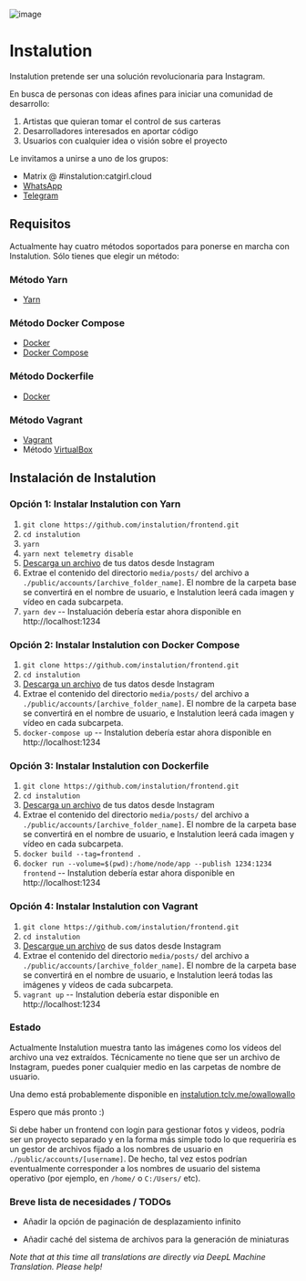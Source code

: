![image](https://user-images.githubusercontent.com/595446/177451446-55fcc030-04ec-4ed7-9a69-d5ccfc0b53d8.png)

# Instalution

Instalution pretende ser una solución revolucionaria para Instagram.

En busca de personas con ideas afines para iniciar una comunidad de desarrollo:

1) Artistas que quieran tomar el control de sus carteras
2) Desarrolladores interesados en aportar código
3) Usuarios con cualquier idea o visión sobre el proyecto

Le invitamos a unirse a uno de los grupos:

- Matrix @ #instalution:catgirl.cloud
- [WhatsApp](https://chat.whatsapp.com/KI5jhmO2jo43vMXyo8c1iF)
- [Telegram](https://t.me/instalution)

## Requisitos

Actualmente hay cuatro métodos soportados para ponerse en marcha con Instalution. Sólo tienes que elegir un método:

### Método Yarn

- [Yarn](https://yarnpkg.com/)

### Método Docker Compose

- [Docker](https://docs.docker.com/get-docker/)
- [Docker Compose](https://docs.docker.com/compose/install/)

### Método Dockerfile

- [Docker](https://docs.docker.com/get-docker/)

### Método Vagrant

- [Vagrant](https://vagrantup.com/)
- Método [VirtualBox](https://virtualbox.org/)

## Instalación de Instalution

### Opción 1: Instalar Instalution con Yarn
1) `git clone https://github.com/instalution/frontend.git`
2) `cd instalution`
3) `yarn`
4) `yarn next telemetry disable`
5) [Descarga un archivo](https://help.instagram.com/181231772500920) de tus datos desde Instagram
6) Extrae el contenido del directorio `media/posts/` del archivo a `./public/accounts/[archive_folder_name]`. El nombre de la carpeta base se convertirá en el nombre de usuario, e Instalution leerá cada imagen y vídeo en cada subcarpeta.
7) `yarn dev` -- Instaluación debería estar ahora disponible en http://localhost:1234

### Opción 2: Instalar Instalution con Docker Compose
1) `git clone https://github.com/instalution/frontend.git`
2) `cd instalution`
3) [Descarga un archivo](https://help.instagram.com/181231772500920) de tus datos desde Instagram
4) Extrae el contenido del directorio `media/posts/` del archivo a `./public/accounts/[archive_folder_name]`. El nombre de la carpeta base se convertirá en el nombre de usuario, e Instalution leerá cada imagen y vídeo en cada subcarpeta.
5) `docker-compose up` -- Instalution debería estar ahora disponible en http://localhost:1234

### Opción 3: Instalar Instalution con Dockerfile

1) `git clone https://github.com/instalution/frontend.git`
2) `cd instalution`
3) [Descarga un archivo](https://help.instagram.com/181231772500920) de tus datos desde Instagram
4) Extrae el contenido del directorio `media/posts/` del archivo a `./public/accounts/[archive_folder_name]`. El nombre de la carpeta base se convertirá en el nombre de usuario, e Instalution leerá cada imagen y vídeo en cada subcarpeta.
5) `docker build --tag=frontend .`
6) `docker run --volume=$(pwd):/home/node/app --publish 1234:1234 frontend` -- Instalution debería estar ahora disponible en http://localhost:1234

### Opción 4: Instalar Instalution con Vagrant
1) `git clone https://github.com/instalution/frontend.git`
2) `cd instalution`
3) [Descargue un archivo](https://help.instagram.com/181231772500920) de sus datos desde Instagram
4) Extrae el contenido del directorio `media/posts/` del archivo a `./public/accounts/[archive_folder_name]`. El nombre de la carpeta base se convertirá en el nombre de usuario, e Instalution leerá todas las imágenes y vídeos de cada subcarpeta.
5) `vagrant up` -- Instalution debería estar disponible en http://localhost:1234

### Estado

Actualmente Instalution muestra tanto las imágenes como los vídeos del archivo una vez extraídos. Técnicamente no tiene que ser un archivo de Instagram, puedes poner cualquier medio en las carpetas de nombre de usuario.

Una demo está probablemente disponible en [instalution.tclv.me/owallowallo](https://instalution.tclv.me/owallowallo)

Espero que más pronto :)

Si debe haber un frontend con login para gestionar fotos y videos, podría ser un proyecto separado y en la forma más simple todo lo que requeriría es un gestor de archivos fijado a los nombres de usuario en `./public/accounts/[username]`. De hecho, tal vez estos podrían eventualmente corresponder a los nombres de usuario del sistema operativo (por ejemplo, en `/home/` o `C:/Users/` etc).

### Breve lista de necesidades / TODOs

- Añadir la opción de paginación de desplazamiento infinito

- Añadir caché del sistema de archivos para la generación de miniaturas

*Note that at this time all translations are directly via DeepL Machine Translation. Please help!*
